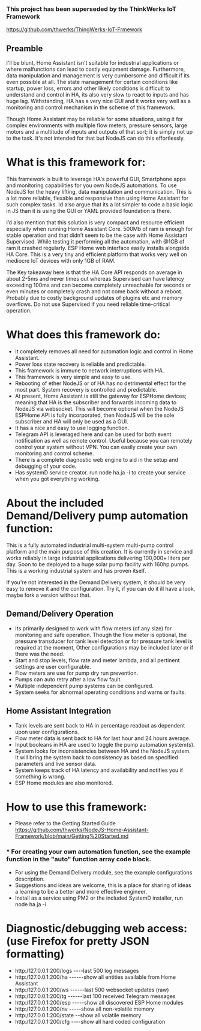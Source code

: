 ### This project has been superseded by the ThinkWerks IoT Framework
https://github.com/thwerks/ThingWerks-IoT-Frmework

## Preamble 

I'll be blunt, Home Assistant isn't suitable for industrial applications or where malfunctions can lead to costly equipment damage. Furthermore, data manipulation and management is very cumbersome and difficult if its even possible at all. The state management for certain conditions like startup, power loss, errors and other likely conditions is difficult to understand and control in HA, its also very slow to react to inputs and has huge lag. Withstanding, HA has a very nice GUI and it works very well as a monitoring and control mechanism in the scheme of this framework. 

Though Home Assistant may be reliable for some situations, using it for complex environments with multiple flow meters, pressure sensors, large motors and a multitude of inputs and outputs of that sort; it is simply not up to the task. It's not intended for that but NodeJS can do this effortlessly. 

# What is this framework for:

This framework is built to leverage HA's powerful GUI, Smartphone apps and monitoring capabilities for you own NodeJS automations. To use NodeJS for the heavy lifting, data manipulation and communication. This is a lot more reliable, flexable and responsive than using Home Assistant for such complex tasks. Id also argue that its a lot simpler to code a basic logic in JS than it is using the GUI or YAML provided foundation is there.  

I’d also mention that this solution is very compact and resource efficient especially when running Home Assistant Core. 500Mb of ram is enough for stable operation and that didn’t seem to be the case with Home Assistant Supervised. While testing it performing all the automation, with @1GB of ram it crashed regularly. ESP Home web interface easily installs alongside HA Core. This is a very tiny and efficient platform that works very well on mediocre IoT devices with only 1GB of RAM.

The Key takeaway here is that the HA Core API responds on average in about 2-5ms and never times out whereas Supervised can have latency exceeding 100ms and can become completely unreachable for seconds or even minutes or completely crash and not come back without a reboot. Probably due to costly background updates of plugins etc and memory overflows. Do not use Supervised if you need reliable time-critical operation. 


# What does this framework do:

* It completely removes all need for automation logic and control in Home Assistant.
* Power loss state recovery is reliable and predictable.
* This framework is immune to network interruptions with HA.
* This framework is very simple and easy to use.
* Rebooting of ether NodeJS or of HA has no detrimental effect for the most part. System recovery is controlled and predictable. 
* At present, Home Assistant is still the gateway for ESPHome devices; meaning that HA is the subscriber and forwards incoming data to NodeJS via websocket. This will become optional when the NodeJS ESPHome API is fully incorporated, then NodeJS will be the sole subscriber and HA will only be used as a GUI.
* It has a nice and easy to use logging function.
* Telegram API is leveraged here and can be used for both event notification as well as remote control. Useful because you can remotely control your system without VPN. You can easily create your own monitoring and control scheme.
* There is a complete diagnostic web engine to aid in the setup and debugging of your code.
* Has systemD service creator.  run   node ha.ja -i   to create your service when you got everything working.

# About the included Demand/Delivery pump automation function:

This is a fully automated industrial multi-system multi-pump control platform and the main purpose of this creation. It is currently in service and works reliably in large industrial applications delivering 100,000+ liters per day. Soon to be deployed to a huge solar pump facility with 160hp pumps. This is a working industrial system and has proven itself. 

If you're not interested in the Demand Delivery system, it should be very easy to remove it and the configuration. Try it, if you can do it ill have a look, maybe fork a version without that. 


## Demand/Delivery Operation
* Its primarily designed to work with flow meters (of any size) for monitoring and safe operation. Though the flow meter is optional, the pressure transducer for tank level detection or for pressure tank level is required at the moment, Other configurations may be included later or if there was the need.
* Start and stop levels, flow rate and meter lambda, and all pertinent settings are user configurable.
* Flow meters are use for pump dry run prevention.
* Pumps can auto retry after a low flow fault.
* Multiple independent pump systems can be configured.
* System seeks for abnormal operating conditions and warns or faults.


## Home Assistant Integration
* Tank levels are sent back to HA in percentage readout as dependent upon user configurations.
* Flow meter data is sent back to HA for last hour and 24 hours average.
* Input booleans in HA are used to toggle the pump automation system(s).
* System looks for inconsistencies between HA and the NodeJS system. It will bring the system back to consistency as based on specified parameters and live sensor data.
* System keeps track of HA latency and availability and notifies you if something is wrong.
* ESP Home modules are also monitored.

# How to use this framework:
* Please refer to the Getting Started Guide https://github.com/thwerks/NodeJS-Home-Assistant-Framework/blob/main/Getting%20Started.md
  
### * For creating your own automation function, see the example function in the "auto" function array code block.
* For using the Demand Delivery module, see the example configurations description.
* Suggestions and ideas are welcome, this is a place for sharing of ideas a learning to be a better and more effective engineer.
* Install as a service using PM2 or the included SystemD installer, run   node ha.ja -i

# Diagnostic/debugging web access: (use Firefox for pretty JSON formatting)

* http:/127.0.0.1:200/logs         ----last 500 log messages
* http:/127.0.0.1:200/ha           ------show all entities available from Home Assistant
* http:/127.0.0.1:200/ws           ------last 500 websocket updates (raw)
* http:/127.0.0.1:200/tg           ------last 100 received Telegram messages 
* http:/127.0.0.1:200/esp          -----show all discovered ESP Home modules
* http:/127.0.0.1:200/nv           -----show all non-volatile memory
* http:/127.0.0.1:200/state        --show all volatile memory
* http:/127.0.0.1:200/cfg          ----show all hard coded configuration
